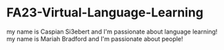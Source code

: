 # FA23-Virtual-Language-Learning


my name is Caspian Si3ebert and I'm passionate about language learning!
my name is Mariah Bradford and I'm passionate about people!
